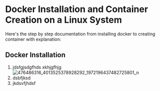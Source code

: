 # Docker Installation and Container Creation on a Linux System
 Here's the step by step documentation from installing docker to creating container with explanation:

## Docker Installation
  1. jdsfgjsdgfhds
     xkhjgfhjg
     ![476486316_4013525378928292_1972196437482725801_n](https://github.com/user-attachments/assets/d0e282cb-02fd-4039-b3b6-805edcccc112)
  3. dsbfjksd
  4. jkdsvfjhdsf
